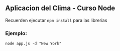 ## Aplicacion del Clima -  Curso Node


Recuerden ejecutar ```npm install``` para las librerias

### Ejemplo: 


```
node app.js -d "New York"

```